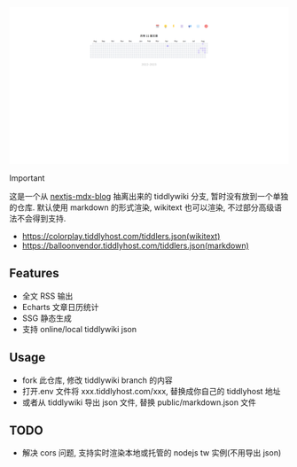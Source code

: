 ![nextjs-tiddlywiki](https://github.com/oeyoews/nextjs-mdx-blog/blob/main/public/next-mdx.png?raw=true)

> [!IMPORTANT]
> 这是一个从 [nextjs-mdx-blog](https://github.com/oeyoews/nextjs-mdx-blog) 抽离出来的 tiddlywiki 分支, 暂时没有放到一个单独的仓库.
> 默认使用 markdown 的形式渲染, wikitext 也可以渲染, 不过部分高级语法不会得到支持.

- https://colorplay.tiddlyhost.com/tiddlers.json(wikitext)
- https://balloonvendor.tiddlyhost.com/tiddlers.json(markdown)

## Features

- 全文 RSS 输出
- Echarts 文章日历统计
- SSG 静态生成
- 支持 online/local tiddlywiki json

## Usage

- fork 此仓库, 修改 tiddlywiki branch 的内容
- 打开.env 文件将 xxx.tiddlyhost.com/xxx, 替换成你自己的 tiddlyhost 地址
- 或者从 tiddlywiki 导出 json 文件, 替换 public/markdown.json 文件

## TODO

- 解决 cors 问题, 支持实时渲染本地或托管的 nodejs tw 实例(不用导出 json)
